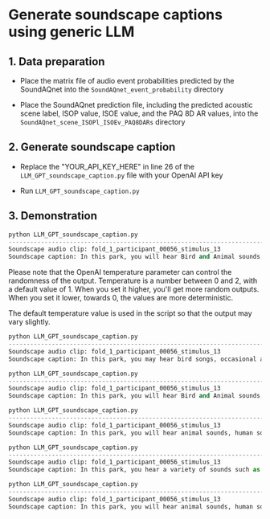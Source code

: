 # Generate soundscape captions using generic LLM

## 1. Data preparation

- Place the matrix file of audio event probabilities predicted by the SoundAQnet into the `SoundAQnet_event_probability` directory

- Place the SoundAQnet prediction file, including the predicted acoustic scene label, ISOP value, ISOE value, and the PAQ 8D AR values, into the `SoundAQnet_scene_ISOPl_ISOEv_PAQ8DARs` directory

## 2. Generate soundscape caption

- Replace the "YOUR_API_KEY_HERE" in line 26 of the `LLM_GPT_soundscape_caption.py` file with your OpenAI API key

- Run `LLM_GPT_soundscape_caption.py`
   

## 3. Demonstration

```python
python LLM_GPT_soundscape_caption.py
-----------------------------------------------------------------------------------------------------------
Soundscape audio clip: fold_1_participant_00056_stimulus_13
Soundscape caption: In this park, you will hear Bird and Animal sounds, with occasional Human sounds and Speech in the background. The atmosphere feels pleasant and calm, perfect for relaxation and enjoying nature.
```

Please note that the OpenAI temperature parameter can control the randomness of the output. Temperature is a number between 0 and 2, with a default value of 1.
When you set it higher, you'll get more random outputs. When you set it lower, towards 0, the values are more deterministic.
 
The default temperature value is used in the script so that the output may vary slightly.
  
```python
python LLM_GPT_soundscape_caption.py
-----------------------------------------------------------------------------------------------------------
Soundscape audio clip: fold_1_participant_00056_stimulus_13
Soundscape caption: In this park, you may hear bird songs, occasional animal sounds, human activities, and snippets of speech. The overall atmosphere feels pleasant and calm, with a touch of natural tranquility despite some human presence.
```

```python
python LLM_GPT_soundscape_caption.py
-----------------------------------------------------------------------------------------------------------
Soundscape audio clip: fold_1_participant_00056_stimulus_13
Soundscape caption: In this park, you will hear Bird and Animal sounds, along with Human sounds and Speech. The atmosphere feels pleasant and calm, with a touch of liveliness from the diverse sounds. 
```

```python
python LLM_GPT_soundscape_caption.py
-----------------------------------------------------------------------------------------------------------
Soundscape audio clip: fold_1_participant_00056_stimulus_13
Soundscape caption: In this park, you will hear animal sounds, human sounds, speech, and birds, creating a lively environment. The background is filled with natural sounds, and occasionally you may hear the sounds of things and vehicles. The atmosphere is pleasant and calm, not chaotic, annoying, or monotonous. 
```

```python
python LLM_GPT_soundscape_caption.py
-----------------------------------------------------------------------------------------------------------
Soundscape audio clip: fold_1_participant_00056_stimulus_13
Soundscape caption: In this park, you hear a variety of sounds such as birds chirping, animals moving around, and distant human voices chatting. The atmosphere feels pleasant and calm, making it a serene and peaceful environment to be in. 
```

```python
python LLM_GPT_soundscape_caption.py
-----------------------------------------------------------------------------------------------------------
Soundscape audio clip: fold_1_participant_00056_stimulus_13
Soundscape caption: In this park, you will hear animal sounds, human sounds, and speech, creating a lively atmosphere. Birds chirping and the natural environment provide a soothing background. Some noise can be heard as well. Overall, the soundscape is pleasant and calm, with a touch of liveliness and nature's presence. 
```


